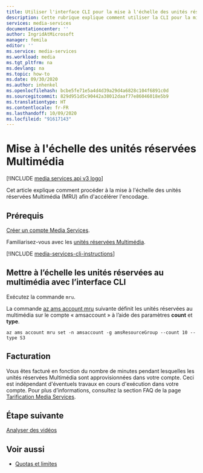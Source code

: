 ```yaml
---
title: Utiliser l'interface CLI pour la mise à l'échelle des unités réservées Multimédia (MRU) - Azure | Microsoft Docs
description: Cette rubrique explique comment utiliser la CLI pour la mise à l’échelle du traitement multimédia avec Azure Media Services.
services: media-services
documentationcenter: ''
author: IngridAtMicrosoft
manager: femila
editor: ''
ms.service: media-services
ms.workload: media
ms.tgt_pltfrm: na
ms.devlang: na
ms.topic: how-to
ms.date: 09/30/2020
ms.author: inhenkel
ms.openlocfilehash: bcbe5fe71e5a4d4d39a29d4a6828c104f6891c0d
ms.sourcegitcommit: 829d951d5c90442a38012daaf77e86046018e5b9
ms.translationtype: HT
ms.contentlocale: fr-FR
ms.lasthandoff: 10/09/2020
ms.locfileid: "91617143"
---
```

# <a name="how-to-scale-media-reserved-units"></a>Mise à l'échelle des unités réservées Multimédia

[!INCLUDE [media services api v3 logo](./includes/v3-hr.md)]

Cet article explique comment procéder à la mise à l'échelle des unités réservées Multimédia (MRU) afin d'accélérer l'encodage.

## <a name="prerequisites"></a>Prérequis

[Créer un compte Media Services](./create-account-howto.md).

Familiarisez-vous avec les [unités réservées Multimédia](concept-media-reserved-units.md).

[!INCLUDE [media-services-cli-instructions](../../../includes/media-services-cli-instructions.md)]

## <a name="scale-media-reserved-units-with-cli"></a>Mettre à l’échelle les unités réservées au multimédia avec l’interface CLI

Exécutez la commande `mru`.

La commande [az ams account mru](/cli/azure/ams/account/mru?view=azure-cli-latest) suivante définit les unités réservées au multimédia sur le compte « amsaccount » à l’aide des paramètres **count** et **type**.

```azurecli
az ams account mru set -n amsaccount -g amsResourceGroup --count 10 --type S3
```

## <a name="billing"></a>Facturation

Vous êtes facturé en fonction du nombre de minutes pendant lesquelles les unités réservées Multimédia sont approvisionnées dans votre compte. Ceci est indépendant d'éventuels travaux en cours d'exécution dans votre compte. Pour plus d’informations, consultez la section FAQ de la page [Tarification Media Services](https://azure.microsoft.com/pricing/details/media-services/).   

## <a name="next-step"></a>Étape suivante

[Analyser des vidéos](analyze-videos-tutorial-with-api.md)

## <a name="see-also"></a>Voir aussi

* [Quotas et limites](limits-quotas-constraints.md)
